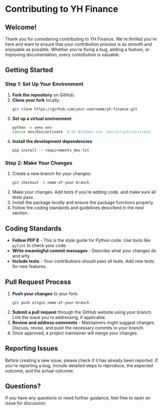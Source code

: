# Contributing to YH Finance

## Welcome!

Thank you for considering contributing to YH Finance. We're thrilled you're here and want to ensure that your contribution process is as smooth and enjoyable as possible. Whether you're fixing a bug, adding a feature, or improving documentation, every contribution is valuable.

## Getting Started

### Step 1: Set Up Your Environment

1. **Fork the repository** on GitHub.
2. **Clone your fork** locally:
    ```bash
    git clone https://github.com/your-username/yh-finance.git
    ```
3. **Set up a virtual environment**:
    ```bash
    python -m venv env
    source env/bin/activate  # On Windows use `env\Scripts\activate`
    ```
4. **Install the development dependencies**:
    ```bash
    pip install -r requirements_dev.txt
    ```

### Step 2: Make Your Changes

1. Create a new branch for your changes:
    ```bash
    git checkout -b name-of-your-branch
    ```
2. Make your changes. Add tests if you're adding code, and make sure all tests pass.
3. Install the package locally and ensure the package functions properly.
4. Follow the coding standards and guidelines described in the next section.

## Coding Standards

- **Follow PEP 8** - This is the style guide for Python code. Use tools like `pylint` to check your code.
- **Write meaningful commit messages** - Describe what your changes do and why.
- **Include tests** - Your contributions should pass all tests. Add new tests for new features.

## Pull Request Process

1. **Push your changes** to your fork:
    ```bash
    git push origin name-of-your-branch
    ```
2. **Submit a pull request** through the GitHub website using your branch. Link the issue you're addressing, if applicable.
3. **Review and address comments** - Maintainers might suggest changes. Discuss, revise, and push the necessary commits to your branch.
4. Once approved, a project maintainer will merge your changes.

## Reporting Issues

Before creating a new issue, please check if it has already been reported. If you're reporting a bug, include detailed steps to reproduce, the expected outcome, and the actual outcome.

## Questions?

If you have any questions or need further guidance, feel free to open an issue for discussion.